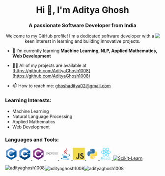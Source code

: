 <h1 align="center">Hi 👋, I'm Aditya Ghosh</h1>
<h3 align="center">A passionate Software Developer from India</h3>
<img align=right src="https://media.tenor.com/whgQwNlVvNkAAAAi/xero-code.gif"></img>

<p align="center">Welcome to my GitHub profile! I'm a dedicated software developer with a keen interest in learning and building innovative projects.</p>

- 🌱 I’m currently learning **Machine Learning, NLP, Applied Mathematics, Web Development**

- 👨‍💻 All of my projects are available at [https://github.com/AdityaGhosh1008](https://github.com/AdityaGhosh1008)

- 📫 How to reach me: [ghoshaditya02@gmail.com](mailto:ghoshaditya02@gmail.com)


<h3 align="left">Learning Interests:</h3>
<p align="left">
  <ul>
    <li>Machine Learning</li>
    <li>Natural Language Processing</li>
    <li>Applied Mathematics</li>
    <li>Web Development</li>
  </ul>
</p>

<h3 align="left">Languages and Tools:</h3>
<p align="left">
  <a href="https://www.cprogramming.com/" target="_blank" rel="noreferrer">
    <img src="https://raw.githubusercontent.com/devicons/devicon/master/icons/c/c-original.svg" alt="C" width="40" height="40"/>
  </a>
  <a href="https://www.w3schools.com/cpp/" target="_blank" rel="noreferrer">
    <img src="https://raw.githubusercontent.com/devicons/devicon/master/icons/cplusplus/cplusplus-original.svg" alt="C++" width="40" height="40"/>
  </a>
  <a href="https://www.w3schools.com/cs/" target="_blank" rel="noreferrer">
    <img src="https://raw.githubusercontent.com/devicons/devicon/master/icons/csharp/csharp-original.svg" alt="C#" width="40" height="40"/>
  </a>
  <a href="https://expressjs.com" target="_blank" rel="noreferrer">
    <img src="https://raw.githubusercontent.com/devicons/devicon/master/icons/express/express-original-wordmark.svg" alt="Express.js" width="40" height="40"/>
  </a>
  <a href="https://www.java.com" target="_blank" rel="noreferrer">
    <img src="https://raw.githubusercontent.com/devicons/devicon/master/icons/java/java-original.svg" alt="Java" width="40" height="40"/>
  </a>
  <a href="https://developer.mozilla.org/en-US/docs/Web/JavaScript" target="_blank" rel="noreferrer">
    <img src="https://raw.githubusercontent.com/devicons/devicon/master/icons/javascript/javascript-original.svg" alt="JavaScript" width="40" height="40"/>
  </a>
  <a href="https://www.python.org" target="_blank" rel="noreferrer">
    <img src="https://raw.githubusercontent.com/devicons/devicon/master/icons/python/python-original.svg" alt="Python" width="40" height="40"/>
  </a>
  <a href="https://reactjs.org/" target="_blank" rel="noreferrer">
    <img src="https://raw.githubusercontent.com/devicons/devicon/master/icons/react/react-original-wordmark.svg" alt="React" width="40" height="40"/>
  </a>
  <a href="https://scikit-learn.org/" target="_blank" rel="noreferrer">
    <img src="https://upload.wikimedia.org/wikipedia/commons/0/05/Scikit_learn_logo_small.svg" alt="Scikit-Learn" width="40" height="40"/>
  </a>
</p>

<p><img align="left" src="https://github-readme-stats.vercel.app/api/top-langs?username=adityaghosh1008&show_icons=true&locale=en&layout=compact" alt="adityaghosh1008" /><img align="center" src="https://github-readme-stats.vercel.app/api?username=adityaghosh1008&show_icons=true&locale=en" alt="adityaghosh1008" /><img align="center" src="https://github-readme-streak-stats.herokuapp.com/?user=adityaghosh1008&" alt="adityaghosh1008" /></p>
